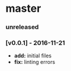 # master

### unreleased

### [v0.0.1] - 2016-11-21
- **add:** initial files
- **fix:** linting errors
